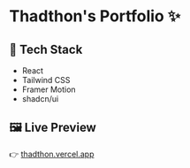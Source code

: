 # Thadthon's Portfolio ✨



## 🚀 Tech Stack
- React
- Tailwind CSS
- Framer Motion
- shadcn/ui

## 🖼️ Live Preview
👉 [thadthon.vercel.app](https://thadthon.vercel.app)


